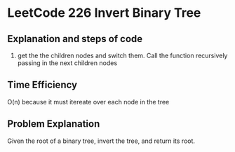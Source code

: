 # LeetCode 226 Invert Binary Tree
## Explanation and steps of code  
1) get the the children nodes and switch them. Call the function recursively passing in the next children nodes

## Time Efficiency  
O(n) because it must itereate over each node in the tree 

## Problem Explanation  
Given the root of a binary tree, invert the tree, and return its root.

